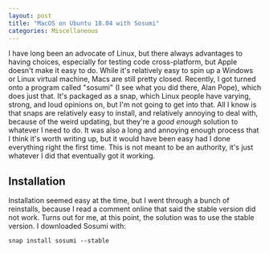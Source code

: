 ```yaml
---
layout: post
title: "MacOS on Ubuntu 18.04 with Sosumi"
categories: Miscellaneous
---
```


I have long been an advocate of Linux, but there always advantages to having choices, especially for testing code cross-platform, but Apple doesn't make it easy to do. While it's relatively easy to spin up a Windows or Linux virtual machine, Macs are still pretty closed. Recently, I got turned onto a program called "sosumi" (I see what you did there, Alan Pope), which does just that. It's packaged as a snap, which Linux people have varying, strong, and loud opinions on, but I'm not going to get into that. All I know is that snaps are relatively easy to install, and relatively annoying to deal with, because of the weird updating, but they're a *good enough* solution to whatever I need to do. It was also a long and annoying enough process that I think it's worth writing up, but it would have been easy had I done everything right the first time. This is not meant to be an authority, it's just whatever I did that eventually got it working. 

## Installation

Installation seemed easy at the time, but I went through a bunch of reinstalls, because I read a comment online that said the stable version did not work. Turns out for me, at this point, the solution was to use the stable version. I downloaded Sosumi with: 

`snap install sosumi --stable`
